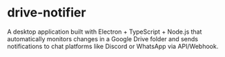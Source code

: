 # drive-notifier
A desktop application built with Electron + TypeScript + Node.js that automatically monitors changes in a Google Drive folder and sends notifications to chat platforms like Discord or WhatsApp via API/Webhook. 

